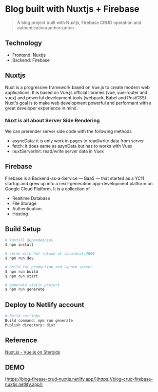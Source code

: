 # Blog built with Nuxtjs + Firebase

> A blog project built with Nuxtjs, Firebase CRUD operation and authentication/authorization

## Technology
- Frontend: Nuxtjs
- Backend: Firebase
  
## Nuxtjs
Nuxt is a progressive framework based on Vue.js to create modern web applications. It is based on Vue.js official libraries (vue, vue-router and vuex) and powerful development tools (webpack, Babel and PostCSS). Nuxt's goal is to make web development powerful and performant with a great developer experience in mind.

### Nuxt is all about Server Side Rendering
We can prerender server side code with the following methods
- asyncData: it is only work in pages to read/write data from server
- fetch: it does same as asynData but has to works with Vuex
- nuxtServerInit: read/write server data in Vuex


## Firebase
Firebase is a Backend-as-a-Service — BaaS — that started as a YC11 startup and grew up into a next-generation app-development platform on Google Cloud Platform.
It is a collection of  
- Realtime Database
- File Storage
- Authentication
- Hosting


## Build Setup

```bash
# install dependencies
$ npm install

# serve with hot reload at localhost:3000
$ npm run dev

# build for production and launch server
$ npm run build
$ npm run start

# generate static project
$ npm run generate
```

## Deploy to Netlify account

```bash
# Build settings
Build command: npm run generate
Publish directory: dist
```

## Reference
[Nuxt.js - Vue.js on Steroids](https://www.udemy.com/course/nuxtjs-vuejs-on-steroids/)
  
## DEMO
[https://blog-firease-crud-nuxtjs.netlify.app/](https://blog-crud-firebase-nuxtjs.netlify.app/)
